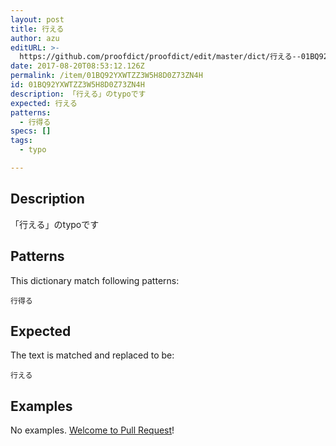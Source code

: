 ```yaml
---
layout: post
title: 行える
author: azu
editURL: >-
  https://github.com/proofdict/proofdict/edit/master/dict/行える--01BQ92YXWTZZ3W5H8D0Z73ZN4H.yml
date: 2017-08-20T08:53:12.126Z
permalink: /item/01BQ92YXWTZZ3W5H8D0Z73ZN4H
id: 01BQ92YXWTZZ3W5H8D0Z73ZN4H
description: 「行える」のtypoです
expected: 行える
patterns:
  - 行得る
specs: []
tags:
  - typo

---
```


## Description

「行える」のtypoです

## Patterns

This dictionary match following patterns:

    行得る

## Expected

The text is matched and replaced to be:

    行える

## Examples

No examples. [Welcome to Pull Request](https://github.com/proofdict/proofdict/edit/master/dict/行える--01BQ92YXWTZZ3W5H8D0Z73ZN4H.yml)!
